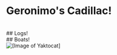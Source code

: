 # Geronimo's Cadillac!
<br>
## Logs!
<br>
## Boats! <br>
<img src="https://octodex.github.com/images/yaktocat.png" alt="[Image of Yaktocat]">
